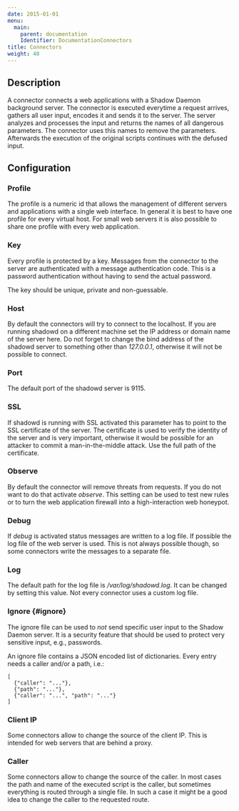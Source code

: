 ```yaml
---
date: 2015-01-01
menu:
  main:
    parent: documentation
    Identifier: DocumentationConnectors
title: Connectors
weight: 40
---
```


## Description

A connector connects a web applications with a Shadow Daemon background server.
The connector is executed everytime a request arrives, gathers all user input, encodes it and sends it to the server.
The server analyzes and processes the input and returns the names of all dangerous parameters.
The connector uses this names to remove the parameters.
Afterwards the execution of the original scripts continues with the defused input.

## Configuration

### Profile

The profile is a numeric id that allows the management of different servers and applications with a single web interface.
In general it is best to have one profile for every virtual host.
For small web servers it is also possible to share one profile with every web application.

### Key

Every profile is protected by a key.
Messages from the connector to the server are authenticated with a message authentication code.
This is a password authentication without having to send the actual password.

The key should be unique, private and non-guessable.

### Host

By default the connectors will try to connect to the localhost.
If you are running shadowd on a different machine set the IP address or domain name of the server here.
Do not forget to change the bind address of the shadowd server to something other than *127.0.0.1*, otherwise it will not be possible to connect.

### Port

The default port of the shadowd server is 9115.

### SSL

If shadowd is running with SSL activated this parameter has to point to the SSL certificate of the server.
The certificate is used to verify the identity of the server and is very important, otherwise it would be possible for an attacker to commit a man-in-the-middle attack.
Use the full path of the certificate.

### Observe

By default the connector will remove threats from requests.
If you do not want to do that activate *observe*.
This setting can be used to test new rules or to turn the web application firewall into a high-interaction web honeypot.

### Debug

If *debug* is activated status messages are written to a log file.
If possible the log file of the web server is used.
This is not always possible though, so some connectors write the messages to a separate file.

### Log

The default path for the log file is */var/log/shadowd.log*.
It can be changed by setting this value.
Not every connector uses a custom log file.

### Ignore {#ignore}

The ignore file can be used to *not* send specific user input to the Shadow Daemon server.
It is a security feature that should be used to protect very sensitive input, e.g., passwords.

An ignore file contains a JSON encoded list of dictionaries.
Every entry needs a caller and/or a path, i.e.:

    [
      {"caller": "..."},
      {"path": "..."},
      {"caller": "...", "path": "..."}
    ]

### Client IP

Some connectors allow to change the source of the client IP.
This is intended for web servers that are behind a proxy.

### Caller

Some connectors allow to change the source of the caller.
In most cases the path and name of the executed script is the caller, but sometimes everything is routed through a single file.
In such a case it might be a good idea to change the caller to the requested route.
